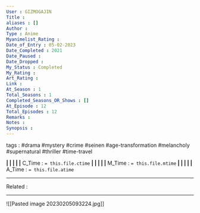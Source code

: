 ```yaml
---
User : GIZMOGAJIN
Title : 
aliases : []
Author : 
Type : Anime
Myanimelist_Rating : 
Date_of_Entry : 05-02-2023 
Date_Completed : 2021
Date_Paused : 
Date_Dropped : 
My_Status : Completed
My_Rating : 
Art_Rating : 
Link : 
At_Season : 1
Total_Seasons : 1
Completed_Seasons_OR_Shows : []
At_Episode : 12
Total_Episodes : 12
Remarks : 
Notes : 
Synopsis : 
---
```

 tags : #drama #mystery #crime #seinen #age-transformation #melancholy #supernatural #thriller #time-travel 

**|  |  |  |  |** C_Time : `= this.file.ctime` **|  |  |  |  |** M_Time : `= this.file.mtime` **|  |  |  |  |** A_Time : `= this.file.atime` 

---
Related : 

---
![[Pasted image 20230205093224.jpg]]